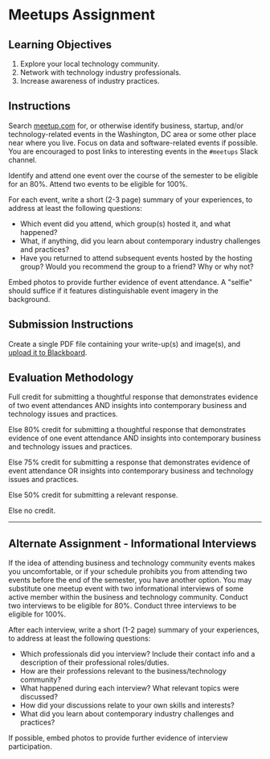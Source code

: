 # Meetups Assignment

## Learning Objectives

  1. Explore your local technology community.
  2. Network with technology industry professionals.
  3. Increase awareness of industry practices.

## Instructions

Search [meetup.com](http://www.meetup.com/) for, or otherwise identify business, startup, and/or technology-related events in the Washington, DC area or some other place near where you live. Focus on data and software-related events if possible. You are encouraged to post links to interesting events in the `#meetups` Slack channel.

Identify and attend one event over the course of the semester to be eligible for an 80%. Attend two events to be eligible for 100%.

For each event, write a short (2-3 page) summary of your experiences,
 to address at least the following questions:

 + Which event did you attend, which group(s) hosted it, and what happened?
 + What, if anything, did you learn about contemporary industry challenges and practices?
 + Have you returned to attend subsequent events hosted by the hosting group? Would you recommend the group to a friend? Why or why not?

Embed photos to provide further evidence of event attendance. A "selfie" should suffice if it features distinguishable event imagery in the background.

## Submission Instructions

Create a single PDF file containing your write-up(s) and image(s), and [upload it to Blackboard](https://campus.georgetown.edu/webapps/assignment/uploadAssignment?content_id=_4453959_1&course_id=_745457_1&assign_group_id=&mode=cpview).

## Evaluation Methodology


Full credit for submitting a thoughtful response that demonstrates
 evidence of two event attendances AND
 insights into contemporary business and technology issues and practices.

Else 80% credit for submitting a thoughtful response that demonstrates
  evidence of one event attendance AND
  insights into contemporary business and technology issues and practices.

Else 75% credit for submitting a response that demonstrates evidence of event attendance OR
 insights into contemporary business and technology issues and practices.

Else 50% credit for submitting a relevant response.

Else no credit.

<hr>

## Alternate Assignment - Informational Interviews

If the idea of attending business and technology community events makes you uncomfortable, or if your schedule prohibits you from attending two events before the end of the semester,
 you have another option. You may substitute one meetup event with two informational interviews of some active member within the business and technology community. Conduct two interviews to be eligible for 80%. Conduct three interviews to be eligible for 100%.

After each interview, write a short (1-2 page) summary of your experiences,
to address at least the following questions:

+ Which professionals did you interview? Include their contact info and a description of their professional roles/duties.
+ How are their professions relevant to the business/technology community?
+ What happened during each interview? What relevant topics were discussed?
+ How did your discussions relate to your own skills and interests?
+ What did you learn about contemporary industry challenges and practices?

If possible, embed photos to provide further evidence of interview participation.
